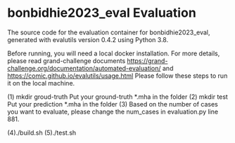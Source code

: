# bonbidhie2023_eval Evaluation

The source code for the evaluation container for
bonbidhie2023_eval, generated with
evalutils version 0.4.2
using Python 3.8.

Before running, you will need a local docker installation.
For more details, please read grand-challenge documents https://grand-challenge.org/documentation/automated-evaluation/ and https://comic.github.io/evalutils/usage.html 
Please follow these steps to run it on the local machine.

(1) mkdir groud-truth
Put your ground-truth *.mha in the folder
(2) mkdir test
Put your prediction *.mha in the folder
(3) Based on the number of cases you want to evaluate, please change the num_cases in evaluation.py line 881.

(4)./build.sh
(5)./test.sh

